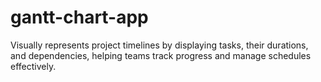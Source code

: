 # gantt-chart-app
Visually represents project timelines by displaying tasks, their durations, and dependencies, helping teams track progress and manage schedules effectively.
